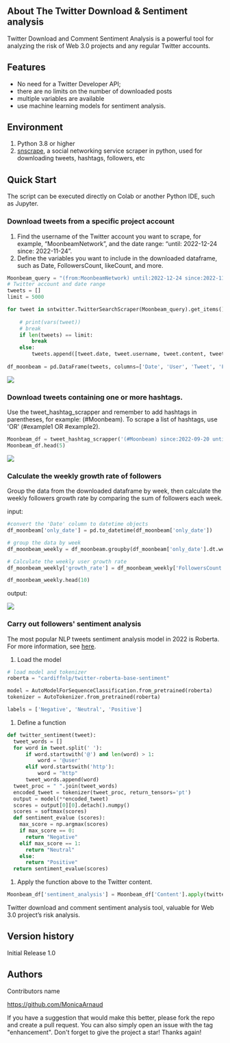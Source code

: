 ## About The Twitter Download & Sentiment analysis

Twitter Download and Comment Sentiment Analysis is a powerful tool for analyzing the risk of Web 3.0 projects and any regular Twitter accounts.

## Features

- No need for a Twitter Developer API;
- there are no limits on the number of downloaded posts
- multiple variables are available
- use machine learning models for sentiment analysis.

## Environment

1. Python 3.8 or higher
2. [snscrape](https://github.com/JustAnotherArchivist/snscrape), a social networking service scraper in python, used for downloading tweets, hashtags, followers, etc

## Quick Start

The script can be executed directly on Colab or another Python IDE, such as Jupyter.

### Download tweets from a specific project account

1. Find the username of the Twitter account you want to scrape, for example, “MoonbeamNetwork”, and the date range: “until: 2022-12-24 since: 2022-11-24”.
2. Define the variables you want to include in the downloaded dataframe, such as Date, FollowersCount, likeCount, and more.

```python
Moonbeam_query = "(from:MoonbeamNetwork) until:2022-12-24 since:2022-11-24"  
# Twitter account and date range
tweets = []
limit = 5000

for tweet in sntwitter.TwitterSearchScraper(Moonbeam_query).get_items():
    
    # print(vars(tweet))
    # break
    if len(tweets) == limit:
        break
    else:
        tweets.append([tweet.date, tweet.username, tweet.content, tweet.user.followersCount, tweet.likeCount,tweet.url])
        
df_moonbeam = pd.DataFrame(tweets, columns=['Date', 'User', 'Tweet', 'FollowersCount', 'likeCount','url'])
```

![](F:\我的量化\Risk_protocol\测试\QQ图片20221227122337.png)

### Download tweets containing one or more hashtags.

Use the tweet_hashtag_scrapper and remember to add hashtags in parentheses, for example: (#Moonbeam). To scrape a list of hashtags, use 'OR' (#example1 OR #example2).

```python
Moonbeam_df = tweet_hashtag_scrapper('(#Moonbeam) since:2022-09-20 until:2022-12-20', 200)
Moonbeam_df.head(5)
```

![](F:\我的量化\Risk_protocol\15个项目的推特\2.png)

### Calculate the weekly growth rate of followers

Group the data from the downloaded dataframe by week, then calculate the weekly followers growth rate by comparing the sum of followers each week.

input:

```python
#convert the 'Date' column to datetime objects
df_moonbeam['only_date'] = pd.to_datetime(df_moonbeam['only_date'])

# group the data by week
df_moonbeam_weekly = df_moonbeam.groupby(df_moonbeam['only_date'].dt.week).sum()  ## compare the user growth rate by the total number of week

# Calculate the weekly user growth rate
df_moonbeam_weekly['growth_rate'] = df_moonbeam_weekly['FollowersCount'].pct_change()

df_moonbeam_weekly.head(10)
```

output:

![](F:\我的量化\Risk_protocol\15个项目的推特\3.png)

### Carry out followers' sentiment analysis

The most popular NLP tweets sentiment analysis model in 2022 is Roberta. For more information, see [here](https://huggingface.co/cardiffnlp/twitter-roberta-base-sentiment).

1. Load the model

```python
# load model and tokenizer
roberta = "cardiffnlp/twitter-roberta-base-sentiment"

model = AutoModelForSequenceClassification.from_pretrained(roberta)
tokenizer = AutoTokenizer.from_pretrained(roberta)

labels = ['Negative', 'Neutral', 'Positive']
```

1. Define a function

```python
def twitter_sentiment(tweet):
  tweet_words = []
  for word in tweet.split(' '):
      if word.startswith('@') and len(word) > 1:
          word = '@user'
      elif word.startswith('http'):
          word = "http"
      tweet_words.append(word)
  tweet_proc = " ".join(tweet_words)
  encoded_tweet = tokenizer(tweet_proc, return_tensors='pt')
  output = model(**encoded_tweet)
  scores = output[0][0].detach().numpy()
  scores = softmax(scores)
  def sentiment_evalue (scores):
    max_score = np.argmax(scores)
    if max_score == 0:
      return "Negative"
    elif max_score == 1:
      return "Neutral"
    else:
      return "Positive"
  return sentiment_evalue(scores)
```

1. Apply the function above to the Twitter content.

```python
Moonbeam_df['sentiment_analysis'] = Moonbeam_df['Content'].apply(twitter_sentiment)
```

Twitter download and comment sentiment analysis tool, valuable for Web 3.0 project’s risk analysis.

## Version history

Initial Release 1.0

## Authors

Contributors name

https://github.com/MonicaArnaud

If you have a suggestion that would make this better, please fork the repo and create a pull request. You can also simply open an issue with the tag "enhancement". Don't forget to give the project a star! Thanks again!

